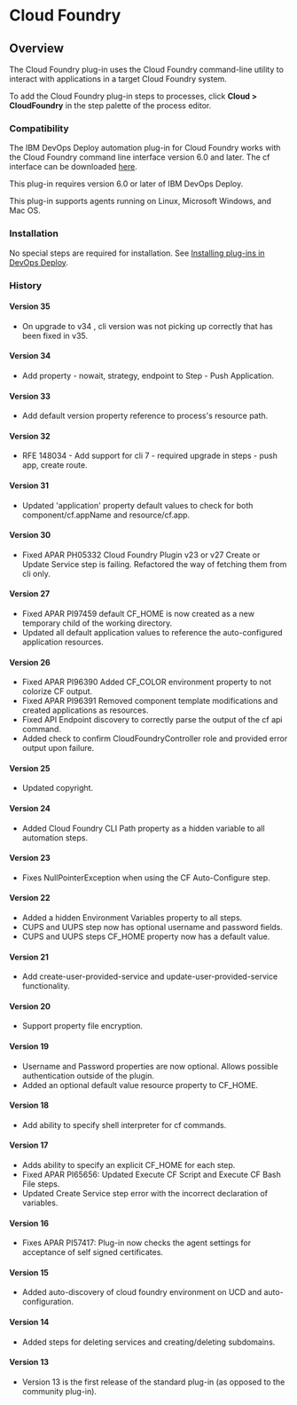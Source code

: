 
# Cloud Foundry

## Overview

The Cloud Foundry plug-in uses the Cloud Foundry command-line utility to interact with applications in a target Cloud Foundry system.

To add the Cloud Foundry plug-in steps to processes, click **Cloud > CloudFoundry** in the step palette of the process editor.

### Compatibility

The IBM DevOps Deploy automation plug-in for Cloud Foundry works with the Cloud Foundry command line interface version 6.0 and later. The cf interface can be downloaded [here](https://github.com/cloudfoundry/cli).

This plug-in requires version 6.0 or later of IBM DevOps Deploy.

This plug-in supports agents running on Linux, Microsoft Windows, and Mac OS.

### Installation

No special steps are required for installation. See [Installing plug-ins in DevOps Deploy](https://community.ibm.com/community/user/wasdevops/blogs/laurel-dickson-bull1/2022/06/13/install-plugins "Installing plug-ins in DevOps Deploy").

### History

#### Version 35

* On upgrade to v34 , cli version was not picking up correctly that has been fixed in v35.

#### Version 34

* Add property  -  nowait, strategy, endpoint to Step - Push Application.

#### Version 33

* Add default version property reference to process's resource path.

#### Version 32

* RFE 148034 - Add support for cli 7 - required upgrade in steps - push app, create route.

#### Version 31

* Updated 'application' property default values to check for both component/cf.appName and resource/cf.app.

#### Version 30

* Fixed APAR PH05332 Cloud Foundry Plugin v23 or v27 Create or Update Service step is failing. Refactored the way of fetching them from cli only.

#### Version 27

* Fixed APAR PI97459 default CF_HOME is now created as a new temporary child of the working directory.
* Updated all default application values to reference the auto-configured application resources.

#### Version 26

* Fixed APAR PI96390 Added CF_COLOR environment property to not colorize CF output.
* Fixed APAR PI96391 Removed component template modifications and created applications as resources.
* Fixed API Endpoint discovery to correctly parse the output of the cf api command.
* Added check to confirm CloudFoundryController role and provided error output upon failure.

#### Version 25

* Updated copyright.

#### Version 24

* Added Cloud Foundry CLI Path property as a hidden variable to all automation steps.

#### Version 23

* Fixes NullPointerException when using the CF Auto-Configure step.

#### Version 22

* Added a hidden Environment Variables property to all steps.
* CUPS and UUPS step now has optional username and password fields.
* CUPS and UUPS steps CF_HOME property now has a default value.

#### Version 21

* Add create-user-provided-service and update-user-provided-service functionality.

#### Version 20

* Support property file encryption.

#### Version 19

* Username and Password properties are now optional. Allows possible authentication outside of the plugin.
* Added an optional default value resource property to CF_HOME.

#### Version 18

* Add ability to specify shell interpreter for cf commands.

#### Version 17

* Adds ability to specify an explicit CF_HOME for each step.
* Fixed APAR PI65656: Updated Execute CF Script and Execute CF Bash File steps.
* Updated Create Service step error with the incorrect declaration of variables.

#### Version 16

* Fixes APAR PI57417: Plug-in now checks the agent settings for acceptance of self signed certificates.

#### Version 15

* Added auto-discovery of cloud foundry environment on UCD and auto-configuration.

#### Version 14

* Added steps for deleting services and creating/deleting subdomains.

#### Version 13

* Version 13 is the first release of the standard plug-in (as opposed to the community plug-in).
